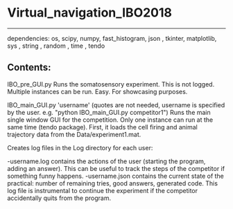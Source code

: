# Virtual_navigation_IBO2018
----------------------------
dependencies:
os, scipy, numpy, fast_histogram, json , tkinter, matplotlib, sys , string , random , time , tendo

Contents:
---------
IBO_pre_GUI.py
Runs the somatosensory experiment. This is not logged. Multiple instances can be run. Easy. For showcasing purposes.

IBO_main_GUI.py 'username'    (quotes are not needed, username is specified by the user. e.g. "python IBO_main_GUI.py competitor1")
Runs the main single window GUI for the competition. Only one instance can run at the same time (tendo package).
First, it loads the cell firing and animal trajectory data from the Data/experiment1.mat.

Creates log files in the Log directory for each user:

-username.log contains the actions of the user (starting the program, adding an answer). This can be useful to track the steps of the competitor if something funny happens.
-username.json contains the current state of the practical: number of remaining tries, good answers, generated code. This log file is instrumental to continue the experiment if the competitor accidentally quits from the program.
